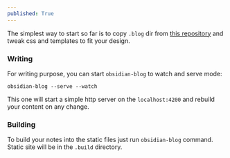 ```yaml
---
published: True
---
```


The simplest way to start so far is to copy `.blog` dir from [this repository][obsidian-blog-theme] and tweak css and templates to fit your design.


### Writing

For writing purpose, you can start `obsidian-blog` to watch and serve mode:

```
obsidian-blog --serve --watch
```

This one will start a simple http server on the `localhost:4200` and rebuild your content on any change.


### Building

To build your notes into the static files just run `obsidian-blog` command. Static site will be in the `.build` directory.

[obsidian-blog-theme]: https://github.com/A/obsidian-blog-theme/tree/master/.blog
